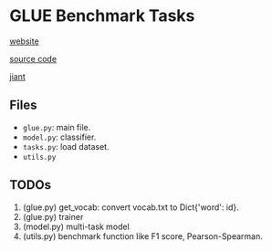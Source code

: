 # GLUE Benchmark Tasks

[website](https://gluebenchmark.com/tasks)

[source code](https://github.com/nyu-mll/GLUE-baselines/tree/master)

[jiant](https://github.com/nyu-mll/jiant)

## Files

* `glue.py`: main file.
* `model.py`: classifier.
* `tasks.py`: load dataset.
* `utils.py`

## TODOs

1. (glue.py) get_vocab: convert vocab.txt to Dict{'word': id}.
1. (glue.py) trainer
1. (model.py) multi-task model
1. (utils.py) benchmark function like F1 score, Pearson-Spearman.
